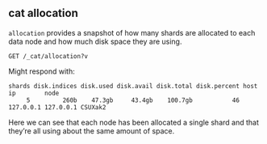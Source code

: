 ## cat allocation

`allocation` provides a snapshot of how many shards are allocated to each data node and how much disk space they are using.
    
    
    GET /_cat/allocation?v

Might respond with:
    
    
    shards disk.indices disk.used disk.avail disk.total disk.percent host      ip        node
         5         260b    47.3gb     43.4gb    100.7gb           46 127.0.0.1 127.0.0.1 CSUXak2

Here we can see that each node has been allocated a single shard and that they’re all using about the same amount of space.
